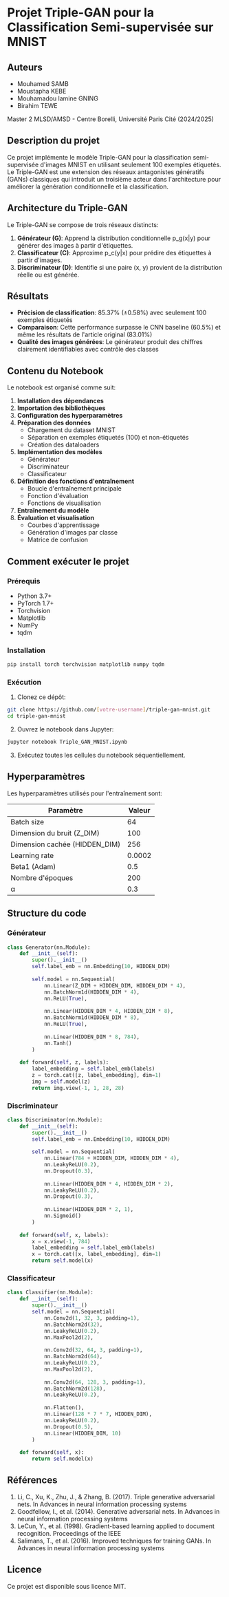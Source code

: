 # Projet Triple-GAN pour la Classification Semi-supervisée sur MNIST

## Auteurs
- Mouhamed SAMB
- Moustapha KEBE
- Mouhamadou lamine GNING
- Birahim TEWE

Master 2 MLSD/AMSD - Centre Borelli, Université Paris Cité (2024/2025)

## Description du projet

Ce projet implémente le modèle Triple-GAN pour la classification semi-supervisée d'images MNIST en utilisant seulement 100 exemples étiquetés. Le Triple-GAN est une extension des réseaux antagonistes génératifs (GANs) classiques qui introduit un troisième acteur dans l'architecture pour améliorer la génération conditionnelle et la classification.

## Architecture du Triple-GAN

Le Triple-GAN se compose de trois réseaux distincts:

1. **Générateur (G)**: Apprend la distribution conditionnelle p_g(x|y) pour générer des images à partir d'étiquettes.
2. **Classificateur (C)**: Approxime p_c(y|x) pour prédire des étiquettes à partir d'images.
3. **Discriminateur (D)**: Identifie si une paire (x, y) provient de la distribution réelle ou est générée.

## Résultats

- **Précision de classification**: 85.37% (±0.58%) avec seulement 100 exemples étiquetés
- **Comparaison**: Cette performance surpasse le CNN baseline (60.5%) et même les résultats de l'article original (83.01%)
- **Qualité des images générées**: Le générateur produit des chiffres clairement identifiables avec contrôle des classes

## Contenu du Notebook

Le notebook est organisé comme suit:

1. **Installation des dépendances**
2. **Importation des bibliothèques**
3. **Configuration des hyperparamètres**
4. **Préparation des données**
   - Chargement du dataset MNIST
   - Séparation en exemples étiquetés (100) et non-étiquetés
   - Création des dataloaders
5. **Implémentation des modèles**
   - Générateur
   - Discriminateur
   - Classificateur
6. **Définition des fonctions d'entraînement**
   - Boucle d'entraînement principale
   - Fonction d'évaluation
   - Fonctions de visualisation
7. **Entraînement du modèle**
8. **Évaluation et visualisation**
   - Courbes d'apprentissage
   - Génération d'images par classe
   - Matrice de confusion

## Comment exécuter le projet

### Prérequis
- Python 3.7+
- PyTorch 1.7+
- Torchvision
- Matplotlib
- NumPy
- tqdm

### Installation

```bash
pip install torch torchvision matplotlib numpy tqdm
```

### Exécution

1. Clonez ce dépôt:
```bash
git clone https://github.com/[votre-username]/triple-gan-mnist.git
cd triple-gan-mnist
```

2. Ouvrez le notebook dans Jupyter:
```bash
jupyter notebook Triple_GAN_MNIST.ipynb
```

3. Exécutez toutes les cellules du notebook séquentiellement.

## Hyperparamètres

Les hyperparamètres utilisés pour l'entraînement sont:

| Paramètre | Valeur |
|-----------|--------|
| Batch size | 64 |
| Dimension du bruit (Z_DIM) | 100 |
| Dimension cachée (HIDDEN_DIM) | 256 |
| Learning rate | 0.0002 |
| Beta1 (Adam) | 0.5 |
| Nombre d'époques | 200 |
| α | 0.3 |

## Structure du code

### Générateur
```python
class Generator(nn.Module):
    def __init__(self):
        super().__init__()
        self.label_emb = nn.Embedding(10, HIDDEN_DIM)
        
        self.model = nn.Sequential(
            nn.Linear(Z_DIM + HIDDEN_DIM, HIDDEN_DIM * 4),
            nn.BatchNorm1d(HIDDEN_DIM * 4),
            nn.ReLU(True),
            
            nn.Linear(HIDDEN_DIM * 4, HIDDEN_DIM * 8),
            nn.BatchNorm1d(HIDDEN_DIM * 8),
            nn.ReLU(True),
            
            nn.Linear(HIDDEN_DIM * 8, 784),
            nn.Tanh()
        )
    
    def forward(self, z, labels):
        label_embedding = self.label_emb(labels)
        z = torch.cat([z, label_embedding], dim=1)
        img = self.model(z)
        return img.view(-1, 1, 28, 28)
```

### Discriminateur
```python
class Discriminator(nn.Module):
    def __init__(self):
        super().__init__()
        self.label_emb = nn.Embedding(10, HIDDEN_DIM)
        
        self.model = nn.Sequential(
            nn.Linear(784 + HIDDEN_DIM, HIDDEN_DIM * 4),
            nn.LeakyReLU(0.2),
            nn.Dropout(0.3),
            
            nn.Linear(HIDDEN_DIM * 4, HIDDEN_DIM * 2),
            nn.LeakyReLU(0.2),
            nn.Dropout(0.3),
            
            nn.Linear(HIDDEN_DIM * 2, 1),
            nn.Sigmoid()
        )
    
    def forward(self, x, labels):
        x = x.view(-1, 784)
        label_embedding = self.label_emb(labels)
        x = torch.cat([x, label_embedding], dim=1)
        return self.model(x)
```

### Classificateur
```python
class Classifier(nn.Module):
    def __init__(self):
        super().__init__()
        self.model = nn.Sequential(
            nn.Conv2d(1, 32, 3, padding=1),
            nn.BatchNorm2d(32),
            nn.LeakyReLU(0.2),
            nn.MaxPool2d(2),
            
            nn.Conv2d(32, 64, 3, padding=1),
            nn.BatchNorm2d(64),
            nn.LeakyReLU(0.2),
            nn.MaxPool2d(2),
            
            nn.Conv2d(64, 128, 3, padding=1),
            nn.BatchNorm2d(128),
            nn.LeakyReLU(0.2),
            
            nn.Flatten(),
            nn.Linear(128 * 7 * 7, HIDDEN_DIM),
            nn.LeakyReLU(0.2),
            nn.Dropout(0.5),
            nn.Linear(HIDDEN_DIM, 10)
        )
    
    def forward(self, x):
        return self.model(x)
```

## Références

1. Li, C., Xu, K., Zhu, J., & Zhang, B. (2017). Triple generative adversarial nets. In Advances in neural information processing systems
2. Goodfellow, I., et al. (2014). Generative adversarial nets. In Advances in neural information processing systems
3. LeCun, Y., et al. (1998). Gradient-based learning applied to document recognition. Proceedings of the IEEE
4. Salimans, T., et al. (2016). Improved techniques for training GANs. In Advances in neural information processing systems

## Licence

Ce projet est disponible sous licence MIT.
